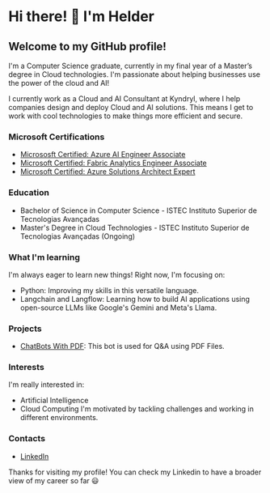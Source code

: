 # Hi there! 👋 I'm Helder 

## Welcome to my GitHub profile!

I'm a Computer Science graduate, currently in my final year of a Master’s degree in Cloud technologies. I'm passionate about helping businesses use the power of the cloud and AI!

I currently work as a Cloud and AI Consultant at Kyndryl, where I help companies design and deploy Cloud and AI solutions. This means I get to work with cool technologies to make things more efficient and secure. 

### Microsoft Certifications

* [Micrososft Certified: Azure AI Engineer Associate](https://learn.microsoft.com/api/credentials/share/en-gb/HelderValabh-3473/E70BA668A03A19A4?sharingId=503F02E0654FA220)
* [Microsoft Certified: Fabric Analytics Engineer Associate](https://learn.microsoft.com/api/credentials/share/en-gb/HelderValabh-3473/FA3B6889EC4FB4D5?sharingId=503F02E0654FA220)
* [Microsoft Certified: Azure Solutions Architect Expert](https://learn.microsoft.com/api/credentials/share/en-gb/HelderValabh-3473/40BF04F51D0B0201?sharingId=503F02E0654FA220)


### Education

* Bachelor of Science in Computer Science - ISTEC Instituto Superior de Tecnologias Avançadas
* Master's Degree in Cloud Technologies - ISTEC Instituto Superior de Tecnologias Avançadas (Ongoing)

### What I'm learning

I'm always eager to learn new things! Right now, I'm focusing on:

* Python: Improving my skills in this versatile language.
* Langchain and Langflow: Learning how to build AI applications using open-source LLMs like Google's Gemini and Meta's Llama.

### Projects

* [ChatBots With PDF](https://github.com/ValabhH/PDFChatBot.git): This bot is used for Q&A using PDF Files.


### Interests

I'm really interested in:

* Artificial Intelligence
* Cloud Computing
I'm motivated by tackling challenges and working in different environments.

### Contacts

* [LinkedIn](https://www.linkedin.com/in/helder-valabh-510451160/)


Thanks for visiting my profile! You can check my Linkedin to have a broader view of my career so far 😃

